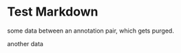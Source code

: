 # Test Markdown

<!-- == imptr: some_importer / begin from: ../../testdata/markdown/simple-before-importer.md#1~2 == -->

some data between an annotation pair, which gets purged.

<!-- == imptr: some_importer / end == -->

<!-- == imptr: some_importer / begin from: ../../testdata/markdown/simple-before-importer.md#3~4 == -->

another data

<!-- == imptr: some_importer / end == -->
